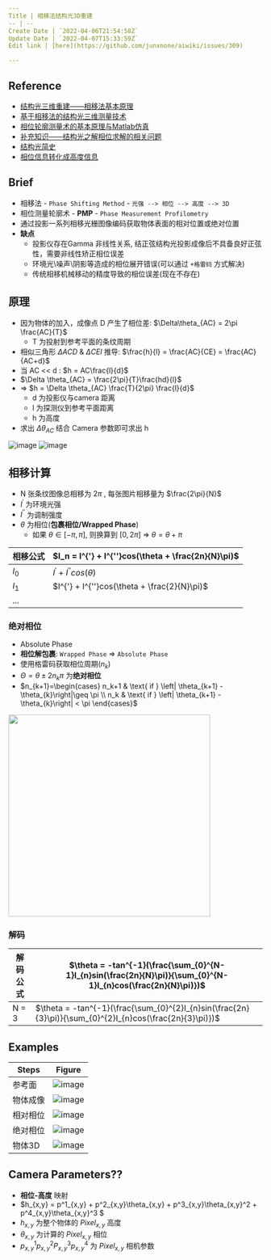 ```yaml
---
Title | 相移法结构光3D重建
-- | --
Create Date | `2022-04-06T21:54:58Z`
Update Date | `2022-04-07T15:33:59Z`
Edit link | [here](https://github.com/junxnone/aiwiki/issues/309)

---
```

## Reference
- [结构光三维重建——相移法基本原理](https://zhuanlan.zhihu.com/p/106226749)
- [基于相移法的结构光三维测量技术](https://blog.csdn.net/qq_42676511/article/details/120605768)
- [相位轮廓测量术的基本原理与Matlab仿真](https://zhuanlan.zhihu.com/p/432343200)
- [补充知识——结构光之解相位求解的相关问题](https://blog.csdn.net/weixin_41605937/article/details/113773015)
- [结构光简史](https://zhuanlan.zhihu.com/p/29971801)
- [相位信息转化成高度信息](https://blog.csdn.net/qq_51057357/article/details/123995316)


## Brief
- 相移法 - `Phase Shifting Method` - `光强 --> 相位 --> 高度 --> 3D`
- 相位测量轮廓术 - **PMP** - `Phase Measurement Profilometry`
- 通过投影一系列相移光栅图像编码获取物体表面的相对位置或绝对位置
- **缺点**
  - 投影仪存在Gamma 非线性关系, 结正弦结构光投影成像后不具备良好正弦性，需要非线性矫正相位误差
  - 环境光\噪声\阴影等造成的相位展开错误(可以通过 `+格雷码` 方式解决)
  - 传统相移机械移动的精度导致的相位误差(现在不存在)

## 原理
- 因为物体的加入，成像点 D 产生了相位差: $\Delta\theta_{AC} = 2\pi \frac{AC}{T}$
  - T 为投射到参考平面的条纹周期
- 相似三角形  $\Delta ACD$ &  $\Delta CEI$ 推导: $\frac{h}{l} = \frac{AC}{CE} = \frac{AC}{AC+d}$
- 当 AC << d : $h = AC\frac{l}{d}$
-  $\Delta \theta_{AC} =  \frac{2\pi}{T}\frac{hd}{l}$
- => $h = \Delta \theta_{AC} \frac{T}{2\pi} \frac{l}{d}$
  - d 为投影仪与camera  距离
  - l 为探测仪到参考平面距离
  - h 为高度
- 求出 $\Delta \theta_{AC}$ 结合 Camera 参数即可求出 h


![image](https://user-images.githubusercontent.com/2216970/162108730-b311b9a4-2f29-4c70-a6bc-00625a5c3df1.png)
![image](https://user-images.githubusercontent.com/2216970/162143138-91c4b71d-05a9-42bb-b027-5224ac9d1042.png)




## 相移计算
- N 张条纹图像总相移为 $2\pi$ , 每张图片相移量为 $\frac{2\pi}{N}$
- $I^{'}$ 为环境光强
- $I^{''}$ 为调制强度
- $\theta$ 为相位(**包裹相位/Wrapped Phase**)
  - 如果 $\theta \in [-\pi,\pi]$, 则换算到 $[0, 2\pi]$ => $\theta = \theta + \pi$

相移公式 | $I_n = I^{'} + I^{''}cos(\theta + \frac{2n}{N}\pi)$
-- | --
$I_0$ | $I^{'} + I^{''}cos(\theta)$
$I_1$ |  $I^{'} + I^{''}cos(\theta + \frac{2}{N}\pi)$
... | 

### 绝对相位 
- Absolute Phase
- **相位解包裹**: `Wrapped Phase` => `Absolute Phase`
- 使用格雷码获取相位周期($n_k$)
- $\Theta = \theta \pm 2n_k\pi$ 为**绝对相位**
- $n_{k+1}=\begin{cases} n_k+1 & \text{ if } \left| \theta_{k+1} - \theta_{k}\right|\geq \pi \\ n_k & \text{ if } \left| \theta_{k+1} - \theta_{k}\right| < \pi \end{cases}$

<img width=400 src="https://user-images.githubusercontent.com/2216970/162136645-9d85dd74-ca65-4bef-89ef-cc4af76c2239.png">


### 解码


解码公式 | $\theta = -tan^{-1}(\frac{\sum_{0}^{N-1}I_{n}sin(\frac{2n}{N}\pi)}{\sum_{0}^{N-1}I_{n}cos(\frac{2n}{N}\pi)})$
-- | --
N = 3 | $\theta = -tan^{-1}(\frac{\sum_{0}^{2}I_{n}sin(\frac{2n}{3}\pi)}{\sum_{0}^{2}I_{n}cos(\frac{2n}{3}\pi)})$


## Examples

Steps | Figure
-- | --
参考面 | ![image](https://user-images.githubusercontent.com/2216970/162143509-0b352738-eaed-42fe-b8d1-56a327a34c98.png)
物体成像 | ![image](https://user-images.githubusercontent.com/2216970/162143529-0602aca5-4601-4409-9fe5-7e2b5b5cc75a.png)
相对相位 | ![image](https://user-images.githubusercontent.com/2216970/162143653-47a03843-cb8f-4530-bbc4-6daea0a5c9a1.png)
绝对相位 | ![image](https://user-images.githubusercontent.com/2216970/162143667-145c8427-781f-47c0-8421-b8ead80987b0.png)
物体3D | ![image](https://user-images.githubusercontent.com/2216970/162143685-a620c5d5-8e9c-4cba-8a54-41f6968de67c.png)

## Camera Parameters??
- **相位-高度** 映射
- $h_{x,y} = p^1_{x,y} + p^2_{x,y}\theta_{x,y} + p^3_{x,y}\theta_{x,y}^2 + p^4_{x,y}\theta_{x,y}^3 $
- $h_{x,y}$ 为整个物体的 $Pixel_{x,y}$ 高度
- $\theta_{x,y}$ 为计算的 $Pixel_{x,y}$ 相位
- $p^1_{x,y} p^2_{x,y} P^3_{x,y} p^4_{x,y}$ 为 $Pixel_{x,y}$ 相机参数
